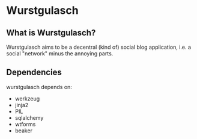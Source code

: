 Wurstgulasch
============

What is Wurstgulasch?
---------------------
Wurstgulasch aims to be a decentral (kind of) social blog application, i.e. a social "network" minus the annoying parts. 


Dependencies
------------
wurstgulasch depends on:
  * werkzeug
  * jinja2
  * PIL
  * sqlalchemy
  * wtforms
  * beaker
